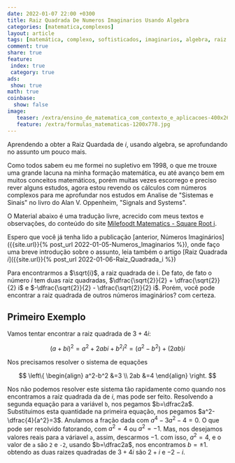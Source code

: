 ```yaml
---
date: 2022-01-07 22:00 +0300
title: Raiz Quadrada De Numeros Imaginarios Usando Algebra
categories: [matematica,complexos]
layout: article
tags: [matemática, complexo, softisticados, imaginarios, algebra, raiz quadrada, raiz]
comment: true
share: true
feature:
 index: true
 category: true
ads:
 show: true
math: true
coinbase:
  show: false
image:
   teaser: /extra/ensino_de_matematica_com_contexto_e_aplicacoes-400x267.jpg
   feature: /extra/formulas_matematicas-1200x778.jpg
---
```


Aprendendo a obter a Raiz Quardada de _i_, usando algebra, se aprofundando no assunto um pouco mais.

<!--more-->

Como todos sabem eu me formei no supletivo em 1998, o que me trouxe uma grande lacuna na minha formação matemática, eu até avanço bem em muitos conceitos matemáticos, porém muitas vezes escorrego e preciso rever alguns estudos, agora estou revendo os cálculos com números complexos para me aprofundar nos estudos em Analise de "Sistemas e Sinais" no livro do Alan V. Oppenheim, "Signals and Systems".

O Material abaixo é uma tradução livre, acrecido com meus textos e observações,  do conteúdo do site [Milefoodt Matematics - Square Root i](http://www.milefoot.com/math/complex/squarerootofi.htm).

Espero que você já tenha lido a publicação [anterior, Números Imaginários]({{site.url}}{% post_url 2022-01-05-Numeros_Imaginarios %}), onde faço uma breve introdução sobre o assunto, leia também o artigo [Raiz Quadrada _i_]({{site.url}}{% post_url 2022-01-06-Raiz_Quadrada_i %})


Para encontrarmos a $\sqrt{i}$, a raiz quadrada de i. De fato, de fato o número _i_ tem duas raiz quadradas, $\dfrac{\sqrt{2}}{2} + \dfrac{\sqrt{2}}{2} i$ e $-\dfrac{\sqrt{2}}{2} - \dfrac{\sqrt{2}}{2} i$. Porém, você pode encontrar a raiz quadrada de outros números imaginários? com certeza.

## Primeiro Exemplo

Vamos tentar encontrar a raiz quadrada de $3 + 4i$:

$$
(a+bi)^2 = a^2+2abi+b^2 i^2 = (a^2-b^2)+(2ab)i
$$

Nos precisamos resolver o sistema de equações

$$
\left\{ \begin{align}
  a^2-b^2 &=3 \\
  2ab &=4
\end{align} \right.
$$

Nos não podemos resolver este sistema tão rapidamente como quando nos encontramos a raiz quadrada da de _i_, mas pode ser feito. Resolvendo a segunda equação para a variável `b`, nos pegamos $b=\dfrac2a$. Substituimos esta quantidade na primeira equação, nos pegamos $a^2-\dfrac{4}{a^2}=3$. Anulamos a fração dada com $a^4-3a^2-4=0$. O que pode ser resolvido fatorando, com $a^2=4$ ou $a^2=-1$. Mas, nos  desejamos valores reais para a váriavel `a`, assim, descarmos $-1$. com isso, $a^2=4$, e o valor de `a` são `2` e `-2`, usando $b=\dfrac2a$, nos encontramos $b=\pm1$. obtendo as duas raizes quadradas de $3+4i$ são $2+i$ e $-2-i$.



